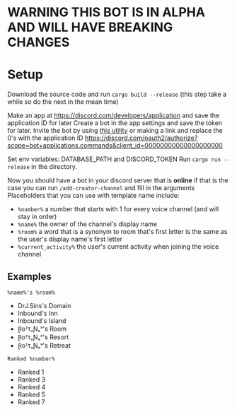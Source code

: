 # WARNING THIS BOT IS IN ALPHA AND WILL HAVE BREAKING CHANGES

# Setup
Download the source code and run `cargo build --release` (this step take a while so do the next in the mean time)

Make an app at https://discord.com/developers/application and save the application ID for later
Create a bot in the app settings and save the token for later.
Invite the bot by using [this utility](https://scarsz.me/authorize) or making a link and replace the 0's with the application ID https://discord.com/oauth2/authorize?scope=bot+applications.commands&client_id=00000000000000000000

Set env variables: DATABASE_PATH and DISCORD_TOKEN
Run `cargo run --release` in the directory.

Now you should have a bot in your discord server that is **online** if that is the case you can run `/add-creator-channel` and fill in the arguments
Placeholders that you can use with template name include:
- `%number%` a number that starts with 1 for every voice channel (and will stay in order)
- `%name%` the owner of the channel's display name
- `%room%` a word that is a synonym to room that's first letter is the same as the user's display name's first letter
- `%current_activity%` the user's current activity when joining the voice channel

## Examples
`%name%'s %room%`

- DrJ.Sins's Domain
- Inbound's Inn
- Inbound's Island
- ⱤoᵀᴛᵥƝₓˣ's Room
- ⱤoᵀᴛᵥƝₓˣ's Resort
- ⱤoᵀᴛᵥƝₓˣ's Retreat

`Ranked %number%`

- Ranked 1
- Ranked 3
- Ranked 4
- Ranked 5
- Ranked 7
